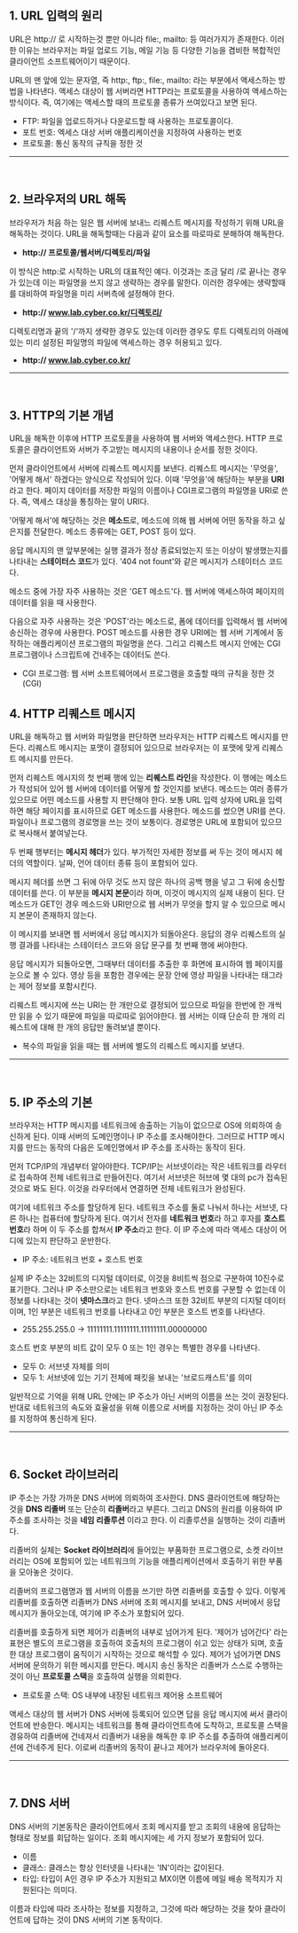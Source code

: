## 1. URL 입력의 원리
URL은 http:// 로 시작하는것 뿐만 아니라 file:, mailto: 등 여러가지가 존재한다. 이러한 이유는 브라우저는 파일 업로드 기능, 
메일 기능 등 다양한 기능을 겸비한 복합적인 클라이언트 소프트웨어이기 때문이다.

URL의 맨 앞에 있는 문자열, 즉 http:, ftp:, file:, mailto: 라는 부분에서 액세스하는 방법을 나타낸다. 액세스 대상이 웹 서버라면 HTTP라는 프로토콜을 사용하여 액세스하는 방식이다.
즉, 여기에는 액세스할 때의 프로토콜 종류가 쓰여있다고 보면 된다.

- FTP: 파일을 업로드하거나 다운로드할 때 사용하는 프로토콜이다.
- 포트 번호: 엑세스 대상 서버 애플리케이션을 지정하여 사용하는 번호
- 프로토콜: 통신 동작의 규칙을 정한 것
-----
</br>

## 2. 브라우저의 URL 해독
브라우저가 처음 하는 일은 웹 서버에 보내느 리퀘스트 메시지를 작성하기 위해 URL을 해독하는 것이다. URL을 해독할때는 다음과 같이 요소를 따로따로 분해하여 해독한다.
  - **http:// 프로토콜/웹서버/디렉토리/파일**

이 방식은 http:로 시작하는 URL의 대표적인 예다. 이것과는 조금 달리 /로 끝나는 경우가 있는데
이는 파일명을 쓰지 않고 생략하는 경우를 말한다. 이러한 경우에는 생략할때를 대비하여 파일명을 미리 서버측에 설정해야 한다.
 - **http:// www.lab.cyber.co.kr/디렉토리/**

디렉토리명과 끝의 '/'까지 생략한 경우도 있는데 이러한 경우도 루트 디렉토리의 아래에 있는 미리 설정된 파일명의 파일에 액세스하는 경우 허용되고 있다.
 - **http:// www.lab.cyber.co.kr/**
 
-----
</br>

## 3. HTTP의 기본 개념
URL을 해독한 이후에 HTTP 프로토콜을 사용하여 웹 서버와 액세스한다. 
HTTP 프로토콜은 클라이언트와 서버가 주고받는 메시지의 내용이나 순서를 정한 것이다.

먼저 클라이언트에서 서버에 리퀘스트 메시지를 보낸다. 리퀘스트 메시지는 '무엇을', '어떻게 해서' 하겠다는 양식으로 작성되어 있다.
이때 '무엇을'에 해당하는 부분을 **URI**라고 한다. 페이지 데이터를 저장한 파일의 이름이나 CGI프로그램의 파일명을 URI로 쓴다.
즉, 액세스 대상을 통칭하는 말이 URI다.

'어떻게 해서'에 해당하는 것은 **메소드**로, 메소드에 의해 웹 서버에 어떤 동작을 하고 싶은지를 전달한다. 
메소드 종류에는 GET, POST 등이 있다.

응답 메시지의 맨 앞부분에는 실행 결과가 정상 종료되었는지 또는 이상이 발생했는지를 나타내는 **스테이터스 코드**가 있다.
'404 not fount'와 같은 메시지가 스테이터스 코드다.

메소드 중에 가장 자주 사용하는 것은 'GET 메소드'다. 웹 서버에 액세스하여 페이지의 데이터를 읽을 때 사용한다.

다음으로 자주 사용하는 것은 'POST'라는 메소드로, 폼에 데이터를 입력해서 웹 서버에 송신하는 경우에 사용한다.
POST 메소드를 사용한 경우 URI에는 웹 서버 기계에서 동작하는 애플리케이션 프로그램의 파일명을 쓴다.
그리고 리퀘스트 메시지 안에는 CGI 프로그램이나 스크립트에 건네주는 데이터도 쓴다.

- CGI 프로그램: 웹 서버 소프트웨어에서 프로그램을 호출할 때의 규칙을 정한 것(CGI)

## 4. HTTP 리퀘스트 메시지
URL을 해독하고 웹 서버와 파일명을 판단하면 브라우저는 HTTP 리퀘스트 메시지를 만든다. 
리퀘스트 메시지는 포맷이 결정되어 있으므로 브라우저는 이 포맷에 맞게 리퀘스트 메시지를 만든다.

먼저 리퀘스트 메시지의 첫 번째 행에 있는 **리퀘스트 라인**을 작성한다. 이 행에는 메소드가 작성되어 있어 웹 서버에 데이터를 어떻게 할 것인지를 보낸다.
메소드는 여러 종류가 있으므로 어떤 메소드를 사용할 지 판단해야 한다. 보통 URL 입력 상자에 URL을 입력하면 해당 페이지를 표시하므로 GET 메소드를 사용한다.
메소드를 썼으면 URI를 쓴다. 파일이나 프로그램의 경로명을 쓰는 것이 보통이다. 경로명은 URL에 포함되어 있으므로 복사해서 붙여넣는다.

두 번째 행부터는 **메시지 헤더**가 있다. 부가적인 자세한 정보를 써 두는 것이 메시지 헤더의 역할이다.
날짜, 언어 데이터 종류 등이 포함되어 있다.

메시지 헤더를 쓰면 그 뒤에 아무 것도 쓰지 않은 하나의 공백 행을 넣고 그 뒤에 송신할 데이터를 쓴다.
이 부분을 **메시지 본문**이라 하며, 이것이 메시지의 실제 내용이 된다.
단 메소드가 GET인 경우 메소드와 URI만으로 웹 서버가 무엇을 할지 알 수 있으므로 메시지 본문이 존재하지 않는다.

이 메시지를 보내면 웹 서버에서 응답 메시지가 되돌아온다.
응답의 경우 리퀘스트의 실행 결과를 나타내는 스테이터스 코드와 응답 문구를 첫 번째 행에 써야한다.

응답 메시지가 되돌아오면, 그때부터 데이터를 추출한 후 화면에 표시하여 웹 페이지를 눈으로 볼 수 있다.
영상 등을 포함한 경우에는 문장 안에 영상 파일을 나타내는 태그라는 제어 정보를 포함시킨다.

리퀘스트 메시지에 쓰는 URI는 한 개만으로 결정되어 있으므로 파일을 한번에 한 개씩만 읽을 수 있기 때문에 파일을 따로따로 읽어야한다.
웹 서버는 이때 단순히 한 개의 리퀘스트에 대해 한 개의 응답만 돌려보낼 뿐이다.

- 복수의 파일을 읽을 때는 웹 서버에 별도의 리퀘스트 메시지를 보낸다.

-----
</br>


## 5. IP 주소의 기본
브라우저는 HTTP 메시지를 네트워크에 송출하는 기능이 없으므로 OS에 의뢰하여 송신하게 된다. 
이때 서버의 도메인명이나 IP 주소를 조사해야한다.
그러므로 HTTP 메시지를 만드는 동작의 다음은 도메인명에서 IP 주소를 조사하는 동작이 된다.

먼저 TCP/IP의 개념부터 알아야한다.  TCP/IP는 서브넷이라는 작은 네트워크를 라우터로 접속하여 전체 네트워크로 만들어진다.
여기서 서브넷은 허브에 몇 대의 pc가 접속된 것으로 봐도 된다. 이것을 라우터에서 연결하면 전체 네트워크가 완성된다.

여기에 네트워크 주소를 할당하게 된다. 네트워크 주소를 둘로 나눠서 하나는 서브넷, 다른 하나는 컴퓨터에 할당하게 된다.
여기서 전자를 **네트워크 번호**라 하고 후자를 **호스트 번호**라 하며 이 두 주소를 합쳐서 **IP 주소**라고 한다.
이 IP 주소에 따라 액세스 대상이 어디에 있는지 판단하고 운반한다.
- IP 주소: 네트워크 번호 + 호스트 번호

실제 IP 주소는 32비트의 디지털 데이터로, 이것을 8비트씩 점으로 구분하여 10진수로 표기한다.
그러나 IP 주소만으로는 네트워크 번호와 호스트 번호를 구분할 수 없는데 이 정보를 나타내는 것이 **넷마스크**라고 한다.
넷마스크 또한 32비트 부분의 디지털 데이터이며, 1인 부분은 네트워크 번호를 나타내고 0인 부분은 호스트 번호를 나타낸다.
- 255.255.255.0 -> 11111111.11111111.11111111.00000000

호스트 번호 부분의 비트 값이 모두 0 또는 1인 경우는 특별한 경우를 나타낸다.
- 모두 0: 서브넷 자체를 의미
- 모두 1: 서브넷에 있는 기기 전체에 패킷을 보내는 '브로드캐스트'를 의미

일반적으로 기억을 위해 URL 안에는 IP 주소가 아닌 서버의 이름을 쓰는 것이 권장된다.
반대로 네트워크의 속도와 효율성을 위해 이름으로 서버를 지정하는 것이 아닌 IP 주소를 지정하여 통신하게 된다.

-----
</br>

## 6. Socket 라이브러리
IP 주소는 가장 가까운 DNS 서버에 의뢰하여 조사한다.
DNS 클라이언트에 해당하는 것을 **DNS 리졸버** 또는 단순히 **리졸버**라고 부른다.
그리고 DNS의 원리를 이용하여 IP 주소를 조사하는 것을 **네임 리졸루션** 이라고 한다. 이 리졸루션을 실행하는 것이 리졸버다.

리졸버의 실체는 **Socket 라이브러리**에 들어있는 부품화한 프로그램으로, 
소켓 라이브러리는 OS에 포함되어 있는 네트워크의 기능을 애플리케이션에서 호출하기 위한 부품을 모아놓은 것이다.

리졸버의 프로그램명과 웹 서버의 이름을 쓰기만 하면 리졸버를 호출할 수 있다.
이렇게 리졸버를 호출하면 리졸버가 DNS 서버에 조회 메시지를 보내고, DNS 서버에서 응답 메시지가 돌아오는데,
여기에 IP 주소가 포함되어 있다.

리졸버를 호출하게 되면 제어가 리졸버의 내부로 넘어가게 된다.
'제어가 넘어간다' 라는 표현은 별도의 프로그램을 호출하여 호출처의 프로그램이 쉬고 있는 상태가 되며, 호출한 대상 프로그램이 움직이기 시작하는 것으로 해석할 수 있다.
제어가 넘어가면 DNS 서버에 문의하기 위한 메시지를 만든다.
메시지 송신 동작은 리졸버가 스스로 수행하는 것이 아닌 **프로토콜 스택**을 호출하여 실행을 의뢰한다.
- 프로토콜 스택: OS 내부에 내장된 네트워크 제어용 소프트웨어

액세스 대상의 웹 서버가 DNS 서버에 등록되어 있으면 답을 응답 메시지에 써서 클라이언트에 반송한다.
메시지는 네트워크를 통해 클라이언트측에 도착하고, 프로토콜 스택을 경유하여 리졸버에 건네져서 리졸버가 내용을 해독한 후 IP 주소를 추출하여 애플리케이션에 건네주게 된다.
이로써 리졸버의 동작이 끝나고 제어가 브라우저에 돌아온다.

-----
</br>

## 7. DNS 서버
DNS 서버의 기본동작은 클라이언트에서 조회 메시지를 받고 조회의 내용에 응답하는 형태로 정보를 회답하는 일이다.
조회 메시지에는 세 가지 정보가 포함되어 있다.
- 이름
- 클래스: 클래스는 항상 인터넷을 나타내는 'IN'이라는 값이된다.
- 타입: 타입이 A인 경우 IP 주소가 지원되고 MX이면 이름에 메일 배송 목적지가 지원된다는 의미다.

이름과 타입에 따라 조사하는 정보를 지정하고, 그것에 따라 해당하는 것을 찾아 클라이언트에 답하는 것이 DNS 서버의 기본 동작이다.
